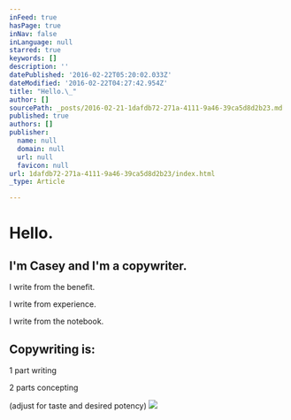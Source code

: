 ```yaml
---
inFeed: true
hasPage: true
inNav: false
inLanguage: null
starred: true
keywords: []
description: ''
datePublished: '2016-02-22T05:20:02.033Z'
dateModified: '2016-02-22T04:27:42.954Z'
title: "Hello.\_"
author: []
sourcePath: _posts/2016-02-21-1dafdb72-271a-4111-9a46-39ca5d8d2b23.md
published: true
authors: []
publisher:
  name: null
  domain: null
  url: null
  favicon: null
url: 1dafdb72-271a-4111-9a46-39ca5d8d2b23/index.html
_type: Article

---
```

# Hello. 

## I'm Casey and I'm a copywriter.

I write from the benefit.

I write from experience.

I write from the notebook.

## Copywriting is:                

1 part writing

2 parts concepting

(adjust for taste and desired potency)
![](https://the-grid-user-content.s3-us-west-2.amazonaws.com/af32bb0e-2bfb-4ea0-9360-1f6dff2b1ea9.JPG)